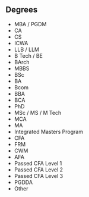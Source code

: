 ## Degrees

- MBA / PGDM
- CA
- CS
- ICWA
- LLB / LLM
- B Tech / BE
- BArch
- MBBS
- BSc
- BA
- Bcom
- BBA
- BCA
- PhD
- MSc / MS / M Tech
- MCA
- MA
- Integrated Masters Program
- CFA
- FRM
- CWM
- AFA
- Passed CFA Level 1
- Passed CFA Level 2
- Passed CFA Level 3
- PGDDA
- Other
